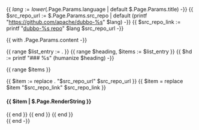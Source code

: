 {{ $lang := lower ($.Page.Params.language | default $.Page.Params.title) -}}
{{ $src_repo_url := $.Page.Params.src_repo | default (printf "https://github.com/apache/dubbo-%s" $lang) -}}
{{ $src_repo_link := printf "[dubbo-%s repo](%s)" $lang $src_repo_url -}}

{{ with .Page.Params.content -}}
<div class="row">
{{ range $list_entry := . }}
{{ range $heading, $items := $list_entry }}
{{ $hd := printf "### %s" (humanize $heading) -}}

{{ range $items }}
<div class="col-sm col-md-6 mb-4">
  <div class="h-100 card shadow" href="#">
    <div class="card-body">
  {{ $item := replace . "$src_repo_url" $src_repo_url }}
  {{ $item = replace $item "$src_repo_link" $src_repo_link }}
  <h4 class="card-title">
    {{ $item | $.Page.RenderString }}
  </h4>
    </div>
  </div>
</div>
{{ end }}
{{ end }}
{{ end }}
</div>
{{ end -}}
